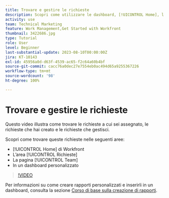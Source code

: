 ```yaml
---
title: Trovare e gestire le richieste
description: Scopri come utilizzare le dashboard, [!UICONTROL Home], l’area [!UICONTROL Richieste] e la pagina [!UICONTROL Team] per trovare le richieste in entrata effettuate tramite una coda di richieste.
activity: use
team: Technical Marketing
feature: Work Management,Get Started with Workfront
thumbnail: 3422686.jpg
type: Tutorial
role: User
level: Beginner
last-substantial-update: 2023-08-10T00:00:00Z
jira: KT-10143
exl-id: 45956a0d-d63f-4539-ac65-f2c64a60b4bf
source-git-commit: cacc76a0dec27e7554eb0ac494d65a9255367226
workflow-type: tm+mt
source-wordcount: '98'
ht-degree: 100%

---
```


# Trovare e gestire le richieste

Questo video illustra come trovare le richieste a cui sei assegnato, le richieste che hai creato e le richieste che gestisci.

Scopri come trovare queste richieste nelle seguenti aree:

* [!UICONTROL Home] di Workfront
* L’area [!UICONTROL Richieste]
* La pagina [!UICONTROL Team]
* In un dashboard personalizzato


>[!VIDEO](https://video.tv.adobe.com/v/3422686/?quality=12&learn=on)

Per informazioni su come creare rapporti personalizzati e inserirli in un dashboard, consulta la sezione [Corso di base sulla creazione di rapporti](https://experienceleague.adobe.com/docs/workfront-course-map/using/learning-programs/basic-report-creation-program.html?lang=it).
